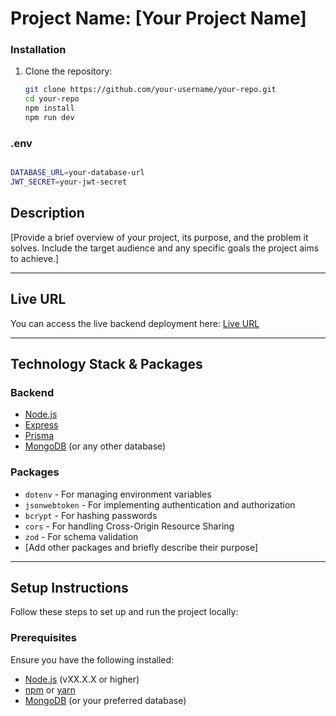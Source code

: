 # Project Name: [Your Project Name]

### **Installation**

1. Clone the repository:

   ```bash
   git clone https://github.com/your-username/your-repo.git
   cd your-repo
   npm install
   npm run dev

   ```

### .env

```bash

DATABASE_URL=your-database-url
JWT_SECRET=your-jwt-secret

```

## Description

[Provide a brief overview of your project, its purpose, and the problem it solves. Include the target audience and any specific goals the project aims to achieve.]

---

## Live URL

You can access the live backend deployment here: [Live URL](https://example.com)

---

## Technology Stack & Packages

### **Backend**

- [Node.js](https://nodejs.org/)
- [Express](https://expressjs.com/)
- [Prisma](https://www.prisma.io/)
- [MongoDB](https://www.mongodb.com/) (or any other database)

### **Packages**

- `dotenv` - For managing environment variables
- `jsonwebtoken` - For implementing authentication and authorization
- `bcrypt` - For hashing passwords
- `cors` - For handling Cross-Origin Resource Sharing
- `zod` - For schema validation
- [Add other packages and briefly describe their purpose]

---

## Setup Instructions

Follow these steps to set up and run the project locally:

### **Prerequisites**

Ensure you have the following installed:

- [Node.js](https://nodejs.org/) (vXX.X.X or higher)
- [npm](https://www.npmjs.com/) or [yarn](https://yarnpkg.com/)
- [MongoDB](https://www.mongodb.com/) (or your preferred database)
